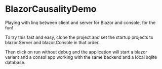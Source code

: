 # BlazorCausalityDemo
Playing with linq between client and server for Blazor and console, for the fun!

To try this fast and easy, clone the project and set the startup projects to blazor.Server and blazor.Console in that order.

Then click on run without debug and the application will start a blazor variant and a consol app working with the same backend and a local sqlite database.
